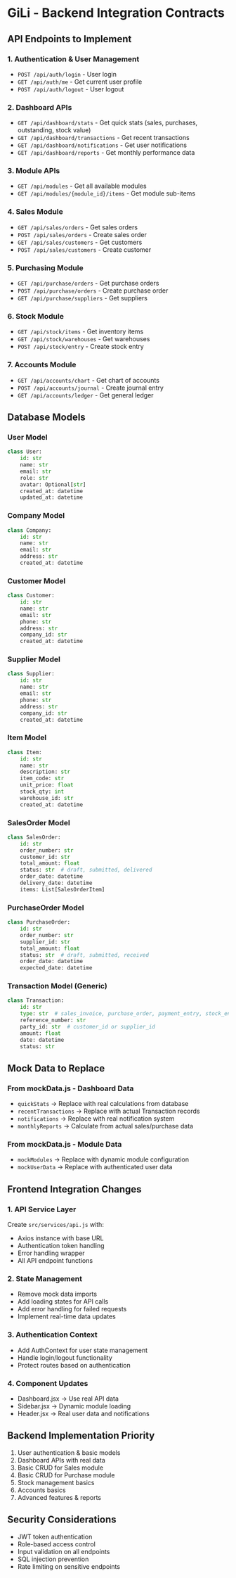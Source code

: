 # GiLi - Backend Integration Contracts

## API Endpoints to Implement

### 1. Authentication & User Management
- `POST /api/auth/login` - User login
- `GET /api/auth/me` - Get current user profile
- `POST /api/auth/logout` - User logout

### 2. Dashboard APIs
- `GET /api/dashboard/stats` - Get quick stats (sales, purchases, outstanding, stock value)
- `GET /api/dashboard/transactions` - Get recent transactions
- `GET /api/dashboard/notifications` - Get user notifications
- `GET /api/dashboard/reports` - Get monthly performance data

### 3. Module APIs
- `GET /api/modules` - Get all available modules
- `GET /api/modules/{module_id}/items` - Get module sub-items

### 4. Sales Module
- `GET /api/sales/orders` - Get sales orders
- `POST /api/sales/orders` - Create sales order
- `GET /api/sales/customers` - Get customers
- `POST /api/sales/customers` - Create customer

### 5. Purchasing Module
- `GET /api/purchase/orders` - Get purchase orders
- `POST /api/purchase/orders` - Create purchase order
- `GET /api/purchase/suppliers` - Get suppliers

### 6. Stock Module
- `GET /api/stock/items` - Get inventory items
- `GET /api/stock/warehouses` - Get warehouses
- `POST /api/stock/entry` - Create stock entry

### 7. Accounts Module
- `GET /api/accounts/chart` - Get chart of accounts
- `POST /api/accounts/journal` - Create journal entry
- `GET /api/accounts/ledger` - Get general ledger

## Database Models

### User Model
```python
class User:
    id: str
    name: str
    email: str
    role: str
    avatar: Optional[str]
    created_at: datetime
    updated_at: datetime
```

### Company Model
```python
class Company:
    id: str
    name: str
    email: str
    address: str
    created_at: datetime
```

### Customer Model
```python
class Customer:
    id: str
    name: str
    email: str
    phone: str
    address: str
    company_id: str
    created_at: datetime
```

### Supplier Model
```python
class Supplier:
    id: str
    name: str
    email: str
    phone: str
    address: str
    company_id: str
    created_at: datetime
```

### Item Model
```python
class Item:
    id: str
    name: str
    description: str
    item_code: str
    unit_price: float
    stock_qty: int
    warehouse_id: str
    created_at: datetime
```

### SalesOrder Model
```python
class SalesOrder:
    id: str
    order_number: str
    customer_id: str
    total_amount: float
    status: str  # draft, submitted, delivered
    order_date: datetime
    delivery_date: datetime
    items: List[SalesOrderItem]
```

### PurchaseOrder Model
```python
class PurchaseOrder:
    id: str
    order_number: str
    supplier_id: str
    total_amount: float
    status: str  # draft, submitted, received
    order_date: datetime
    expected_date: datetime
```

### Transaction Model (Generic)
```python
class Transaction:
    id: str
    type: str  # sales_invoice, purchase_order, payment_entry, stock_entry
    reference_number: str
    party_id: str  # customer_id or supplier_id
    amount: float
    date: datetime
    status: str
```

## Mock Data to Replace

### From mockData.js - Dashboard Data
- `quickStats` → Replace with real calculations from database
- `recentTransactions` → Replace with actual Transaction records
- `notifications` → Replace with real notification system
- `monthlyReports` → Calculate from actual sales/purchase data

### From mockData.js - Module Data
- `mockModules` → Replace with dynamic module configuration
- `mockUserData` → Replace with authenticated user data

## Frontend Integration Changes

### 1. API Service Layer
Create `src/services/api.js` with:
- Axios instance with base URL
- Authentication token handling
- Error handling wrapper
- All API endpoint functions

### 2. State Management
- Remove mock data imports
- Add loading states for API calls
- Add error handling for failed requests
- Implement real-time data updates

### 3. Authentication Context
- Add AuthContext for user state management
- Handle login/logout functionality
- Protect routes based on authentication

### 4. Component Updates
- Dashboard.jsx → Use real API data
- Sidebar.jsx → Dynamic module loading
- Header.jsx → Real user data and notifications

## Backend Implementation Priority
1. User authentication & basic models
2. Dashboard APIs with real data
3. Basic CRUD for Sales module
4. Basic CRUD for Purchase module
5. Stock management basics
6. Accounts basics
7. Advanced features & reports

## Security Considerations
- JWT token authentication
- Role-based access control
- Input validation on all endpoints
- SQL injection prevention
- Rate limiting on sensitive endpoints